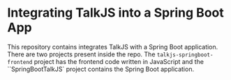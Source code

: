 # Integrating TalkJS into a Spring Boot App
This repository contains integrates TalkJS with a Spring Boot application. There are two projects present inside the repo. The `talkjs-springboot-frontend` project has the frontend code written in JavaScript and the ``SpringBootTalkJS` project contains the Spring Boot application. 